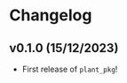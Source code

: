 # Changelog

<!--next-version-placeholder-->

## v0.1.0 (15/12/2023)

- First release of `plant_pkg`!